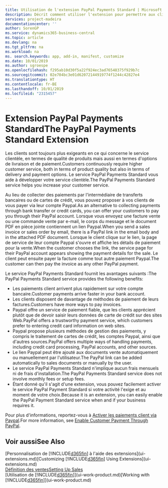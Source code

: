 ```yaml
---
title: Utilisation de l'extension PayPal Payments Standard | Microsoft Docs
description: Décrit comment utiliser l'extension pour permettre aux clients d'effectuer des paiements avec Paypal.
services: project-madeira
documentationcenter: ''
author: SorenGP
ms.service: dynamics365-business-central
ms.topic: article
ms.devlang: na
ms.tgt_pltfrm: na
ms.workload: na
ms. search.keywords: app, add-in, manifest, customize
ms.date: 10/01/2019
ms.author: sgroespe
ms.openlocfilehash: f295ab10d30f5a22f924ec3ad76548375f929b7c
ms.sourcegitcommit: 02e704bc3e01d62072144919774f1244c42827e4
ms.translationtype: HT
ms.contentlocale: fr-BE
ms.lasthandoff: 10/01/2019
ms.locfileid: "2315457"
---
```

# <a name="the-paypal-payments-standard-extension"></a><span data-ttu-id="2b213-103">Extension PayPal Payments Standard</span><span class="sxs-lookup"><span data-stu-id="2b213-103">The PayPal Payments Standard Extension</span></span>
<span data-ttu-id="2b213-104">Les clients sont toujours plus exigeants en ce qui concerne le service clientèle, en termes de qualité de produits mais aussi en termes d'options de livraison et de paiement.</span><span class="sxs-lookup"><span data-stu-id="2b213-104">Customers continuously require higher customer service, both in terms of product quality but also in terms of delivery and payment options.</span></span> <span data-ttu-id="2b213-105">Le service PayPal Payments Standard vous aide à développer votre service clientèle.</span><span class="sxs-lookup"><span data-stu-id="2b213-105">The PayPal Payments Standard service helps you increase your customer service.</span></span>

<span data-ttu-id="2b213-106">Au lieu de collecter des paiements par l'intermédiaire de transferts bancaires ou de cartes de crédit, vous pouvez proposer à vos clients de vous payer via leur compte Paypal.</span><span class="sxs-lookup"><span data-stu-id="2b213-106">As an alternative to collecting payments through bank transfer or credit cards, you can offer your customers to pay you through their PayPal account.</span></span> <span data-ttu-id="2b213-107">Lorsque vous envoyez une facture vente ou une commande vente par e-mail, le corps du message et le document PDF en pièce jointe contiennent un lien Paypal.</span><span class="sxs-lookup"><span data-stu-id="2b213-107">When you send a sales invoice or sales order by email, there is a PayPal link in the email body and in the attached PDF document.</span></span> <span data-ttu-id="2b213-108">Lorsque le client clique sur le lien, la page de service de leur compte Paypal s'ouvre et affiche les détails de paiement pour la vente.</span><span class="sxs-lookup"><span data-stu-id="2b213-108">When the customer chooses the link, the service page for their PayPal account appears showing the payment details for the sale.</span></span> <span data-ttu-id="2b213-109">Le client peut ensuite payer la facture comme tout autre paiement Paypal.</span><span class="sxs-lookup"><span data-stu-id="2b213-109">The customer can then pay the invoice as any other PayPal payment.</span></span>

<span data-ttu-id="2b213-110">Le service PayPal Payments Standard fournit les avantages suivants :</span><span class="sxs-lookup"><span data-stu-id="2b213-110">The PayPal Payments Standard service provides the following benefits:</span></span>

* <span data-ttu-id="2b213-111">Les paiements client arrivent plus rapidement sur votre compte bancaire.</span><span class="sxs-lookup"><span data-stu-id="2b213-111">Customer payments arrive faster in your bank account.</span></span>
* <span data-ttu-id="2b213-112">Les clients disposent de davantage de méthodes de paiement de leurs factures.</span><span class="sxs-lookup"><span data-stu-id="2b213-112">Customers have more ways to pay invoices.</span></span>
* <span data-ttu-id="2b213-113">Paypal offre un service de paiement fiable, que les clients apprécient plutôt que de devoir saisir leurs données de carte de crédit sur des sites Web.</span><span class="sxs-lookup"><span data-stu-id="2b213-113">PayPal offers a trustworthy payment service, which customers prefer to entering credit card information on web sites.</span></span>
* <span data-ttu-id="2b213-114">Paypal propose plusieurs méthodes de gestion des paiements, y compris le traitement de cartes de crédit, les comptes Paypal, ainsi que d'autres sources.</span><span class="sxs-lookup"><span data-stu-id="2b213-114">PayPal offers multiple ways of handling payments, including credit card processing, PayPal accounts, and other sources.</span></span>
* <span data-ttu-id="2b213-115">Le lien Paypal peut être ajouté aux documents vente automatiquement ou manuellement par l'utilisateur.</span><span class="sxs-lookup"><span data-stu-id="2b213-115">The PayPal link can be added automatically to sales documents or manually by the user.</span></span>
* <span data-ttu-id="2b213-116">Le service PayPal Payments Standard n'implique aucun frais mensuels ni de frais d'installation.</span><span class="sxs-lookup"><span data-stu-id="2b213-116">The PayPal Payments Standard service does not involve monthly fees or setup fees.</span></span>
* <span data-ttu-id="2b213-117">Étant donné qu'il s'agit d'une extension, vous pouvez facilement activer le service PayPal Payment Standard si votre activité l'exige et au moment de votre choix.</span><span class="sxs-lookup"><span data-stu-id="2b213-117">Because it is an extension, you can easily enable the PayPal Payment Standard service when and if your business requires it.</span></span>  

<span data-ttu-id="2b213-118">Pour plus d'informations, reportez-vous à [Activer les paiements client via Paypal](sales-how-enable-payment-service-extensions.md).</span><span class="sxs-lookup"><span data-stu-id="2b213-118">For more information, see [Enable Customer Payment Through PayPal](sales-how-enable-payment-service-extensions.md).</span></span>

## <a name="see-also"></a><span data-ttu-id="2b213-119">Voir aussi</span><span class="sxs-lookup"><span data-stu-id="2b213-119">See Also</span></span>
<span data-ttu-id="2b213-120">[Personnalisation de [!INCLUDE[d365fin](includes/d365fin_md.md)] à l'aide des extensions](ui-extensions.md)</span><span class="sxs-lookup"><span data-stu-id="2b213-120">[Customizing [!INCLUDE[d365fin](includes/d365fin_md.md)] Using Extensions](ui-extensions.md)</span></span>  
[<span data-ttu-id="2b213-121">Définition des ventes</span><span class="sxs-lookup"><span data-stu-id="2b213-121">Setting Up Sales</span></span>](sales-setup-sales.md)  
<span data-ttu-id="2b213-122">[Utilisation de [!INCLUDE[d365fin](includes/d365fin_md.md)]](ui-work-product.md)</span><span class="sxs-lookup"><span data-stu-id="2b213-122">[Working with [!INCLUDE[d365fin](includes/d365fin_md.md)]](ui-work-product.md)</span></span>
